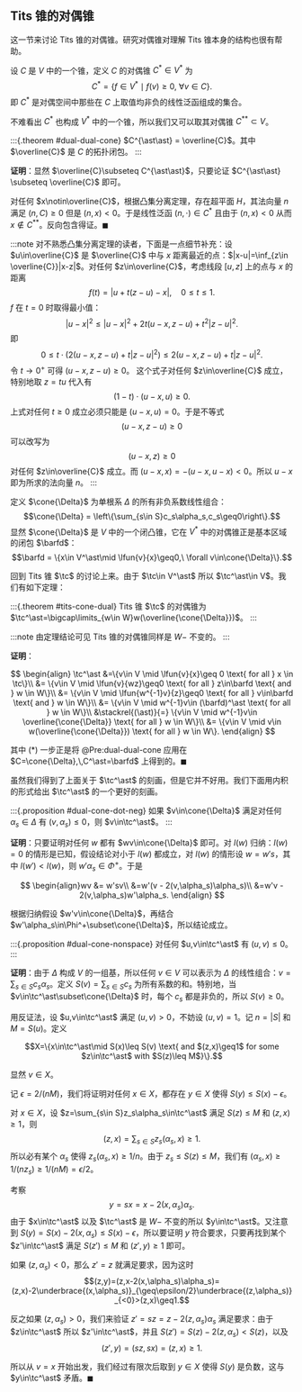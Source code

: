 ## Tits 锥的对偶锥

这一节来讨论 Tits 锥的对偶锥。研究对偶锥对理解 Tits 锥本身的结构也很有帮助。

设 $C$ 是 $V$ 中的一个锥，定义 $C$ 的对偶锥 $C^\ast\in V^\ast$ 为
$$C^\ast = \{f\in V^\ast\mid f(v)\geq0,\ \forall v\in C\}.$$
即 $C^\ast$ 是对偶空间中那些在 $C$ 上取值均非负的线性泛函组成的集合。

不难看出 $C^\ast$ 也构成 $V^\ast$ 中的一个锥，所以我们又可以取其对偶锥 $C^{\ast\ast}\subset V$。

:::{.theorem #dual-dual-cone}
$C^{\ast\ast} = \overline{C}$。其中 $\overline{C}$ 是 $C$ 的拓扑闭包。
:::

**证明**：显然 $\overline{C}\subseteq C^{\ast\ast}$，只要论证 $C^{\ast\ast} \subseteq \overline{C}$ 即可。

对任何 $x\notin\overline{C}$，根据凸集分离定理，存在超平面 $H$，其法向量 $n$ 满足 $(n,C)\geq 0$ 但是 $(n,x) < 0$。于是线性泛函 $(n,\cdot)\in C^\ast$ 且由于 $(n,x)<0$ 从而 $x\notin C^{\ast\ast}$。反向包含得证。$\blacksquare$

:::note
对不熟悉凸集分离定理的读者，下面是一点细节补充：设 $u\in\overline{C}$ 是 $\overline{C}$ 中与 $x$ 距离最近的点：$|x-u|=\inf_{z\in \overline{C}}|x-z|$。对任何 $z\in\overline{C}$，考虑线段 $[u,z]$ 上的点与 $x$ 的距离 $$f(t) = |u + t(z-u) - x|,\quad 0\leq t\leq1.$$
$f$ 在 $t=0$ 时取得最小值： $$ |u-x|^2 \leq |u-x|^2 + 2t(u-x, z-u) + t^2|z-u|^2.$$ 即 $$0\leq t\cdot\left(2(u-x,z-u) + t|z-u|^2\right)\leq 2(u-x,z-u) + t|z-u|^2.$$ 令 $t\to0^+$ 可得 $(u-x,z-u)\geq 0$。 这个式子对任何 $z\in\overline{C}$ 成立，特别地取 $z=tu$ 代入有 $$(1-t)\cdot(u-x, u)\geq0.$$ 上式对任何 $t\geq0$ 成立必须只能是 $(u-x, u)=0$。于是不等式 $$(u-x,z-u)\geq 0$$ 可以改写为 $$(u-x,z)\geq0$$ 对任何 $z\in\overline{C}$ 成立。而 $(u-x,x)=-(u-x,u-x)<0$。所以 $u-x$ 即为所求的法向量 $n$。
:::

定义 $\cone{\Delta}$ 为单根系 $\Delta$ 的所有非负系数线性组合：
$$\cone{\Delta} = \left\{\sum_{s\in S}c_s\alpha_s,c_s\geq0\right\}.$$
显然 $\cone{\Delta}$ 是 $V$ 中的一个闭凸锥，它在 $V^\ast$ 中的对偶锥正是基本区域的闭包 $\barfd$：
$$\barfd = \{x\in V^\ast\mid \lfun{v}{x}\geq0,\ \forall v\in\cone{\Delta}\}.$$

回到 Tits 锥 $\tc$ 的讨论上来。由于 $\tc\in V^\ast$ 所以 $\tc^\ast\in V$。我们有如下定理：

:::{.theorem #tits-cone-dual}
Tits 锥 $\tc$ 的对偶锥为 $\tc^\ast=\bigcap\limits_{w\in W}w(\overline{\cone{\Delta}})$。
:::

:::note
由定理结论可见 Tits 锥的对偶锥同样是 $W-$ 不变的。
:::

**证明**：

$$
\begin{align}
\tc^\ast &=\{v\in V \mid \lfun{v}{x}\geq 0 \text{ for all } x \in \tc\}\\
&= \{v\in V \mid \lfun{v}{wz}\geq0 \text{ for all } z\in\barfd \text{ and } w \in W\}\\
&= \{v\in V \mid \lfun{w^{-1}v}{z}\geq0 \text{ for all } v\in\barfd \text{ and } w \in W\}\\
&= \{v\in V \mid w^{-1}v\in (\barfd)^\ast \text{ for all } w \in W\}\\
&\stackrel{(\ast)}{=} \{v\in V \mid w^{-1}v\in \overline{\cone{\Delta}} \text{ for all } w \in W\}\\
&= \{v\in V \mid v\in w(\overline{\cone{\Delta}}) \text{ for all } w \in W\}.
\end{align}
$$

其中 $(\ast)$ 一步正是将 @Pre:dual-dual-cone 应用在 $C=\cone{\Delta},\,C^\ast=\barfd$ 上得到的。$\blacksquare$

虽然我们得到了上面关于 $\tc^\ast$ 的刻画，但是它并不好用。我们下面用内积的形式给出 $\tc^\ast$ 的一个更好的刻画。

:::{.proposition #dual-cone-dot-neg}
如果 $v\in\cone{\Delta}$ 满足对任何 $\alpha_s\in\Delta$ 有 $(v,\alpha_s)\leq0$，则 $v\in\tc^\ast$。
:::

**证明**：只要证明对任何 $w$ 都有 $wv\in\cone{\Delta}$ 即可。对 $l(w)$ 归纳：$l(w)=0$ 的情形是已知，假设结论对小于 $l(w)$ 都成立，对 $l(w)$ 的情形设 $w=w's$，其中 $l(w')<l(w)$，则 $w'\alpha_s\in\Phi^+$。于是

$$
\begin{align}wv &= w'sv\\
&=w'(v - 2(v,\alpha_s)\alpha_s)\\
&=w'v - 2(v,\alpha_s)w'\alpha_s.
\end{align}
$$

根据归纳假设 $w'v\in\cone{\Delta}$，再结合 $w'\alpha_s\in\Phi^+\subset\cone{\Delta}$，所以结论成立。

:::{.proposition #dual-cone-nonspace}
对任何 $u,v\in\tc^\ast$ 有 $(u,v)\leq 0$。
:::

**证明**：由于 $\Delta$ 构成 $V$ 的一组基，所以任何 $v\in V$ 可以表示为 $\Delta$ 的线性组合：$v = \sum_{s\in S}c_s\alpha_s$。定义 $S(v)=\sum_{s\in S}c_s$ 为所有系数的和。特别地，当 $v\in\tc^\ast\subset\cone{\Delta}$ 时，每个 $c_s$ 都是非负的，所以 $S(v)\geq0$。

用反证法，设 $u,v\in\tc^\ast$ 满足 $(u,v)>0$，不妨设 $(u,v)=1$。记 $n=|S|$ 和 $M=S(u)$。定义

$$X=\{x\in\tc^\ast\mid S(x)\leq S(v) \text{ and $(z,x)\geq1$ for some $z\in\tc^\ast$ with $S(z)\leq M$}\}.$$

显然 $v\in X$。

记 $\epsilon=2/(nM)$，我们将证明对任何 $x\in X$，都存在 $y\in X$ 使得 $S(y)\leq S(x)-\epsilon$。

对 $x\in X$，设 $z=\sum_{s\in S}z_s\alpha_s\in\tc^\ast$ 满足 $S(z)\leq M$ 和 $(z,x)\geq1$，则
$$(z,x)=\sum_{s\in S}z_s(\alpha_s, x)\geq1.$$
所以必有某个 $\alpha_s$ 使得 $z_s(\alpha_s,x)\geq 1/n$。由于 $z_s\leq S(z)\leq M$，我们有 $(\alpha_s,x)\geq 1/(nz_s)\geq 1/(nM)=\epsilon/2$。

考察
$$y=sx=x-2(x,\alpha_s)\alpha_s.
$$
由于 $x\in\tc^\ast$ 以及 $\tc^\ast$ 是 $W-$ 不变的所以 $y\in\tc^\ast$。又注意到 $S(y)=S(x)-2(x,\alpha_s)\leq S(x)-\epsilon$，所以要证明 $y$ 符合要求，只要再找到某个 $z'\in\tc^\ast$ 满足 $S(z')\leq M$ 和 $(z',y)\geq1$ 即可。

如果 $(z,\alpha_s)<0$，那么 $z'=z$ 就满足要求，因为这时
$$(z,y)=(z,x-2(x,\alpha_s)\alpha_s)=(z,x)-2\underbrace{(x,\alpha_s)}_{\geq\epsilon/2}\underbrace{(z,\alpha_s)}_{<0}>(z,x)\geq1.$$

反之如果 $(z,\alpha_s)>0$，我们来验证 $z'=sz=z-2(z,\alpha_s)\alpha_s$ 满足要求：由于 $z\in\tc^\ast$ 所以 $z'\in\tc^\ast$，并且 $S(z')=S(z)-2(z,\alpha_s)<S(z)$，以及
$$(z', y)=(sz, sx)=(z,x)\geq1.$$

所以从 $v=x$ 开始出发，我们经过有限次后取到 $y\in X$ 使得 $S(y)$ 是负数，这与 $y\in\tc^\ast$ 矛盾。$\blacksquare$